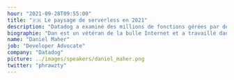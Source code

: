```yaml
---
hour: "2021-09-28T09:55:00"
title: "🇫🇷 Le paysage de serverless en 2021"
description: "Datadog a examiné des millions de fonctions gérées par des milliers d'entreprises au cours des deux dernières années pour comprendre comment le serverless est utilisé dans le monde réel. Par exemple, saviez-vous qu'en moyenne, les organisations exécutent 900 heures de Lambda par jour et que le temps d'exécution moyenne a été réduite par une moitié au cours de l'année précédente ? Ou que 25 % des utilisateurs de CloudFront ont adopté le serverless à la périphérie ? Ou que les organisations dépensent trop d'argent pour la simultanéité provisionnée à tous les niveaux ? Dans cette conférence, nous plongerons dans nos découvertes et expliquerons les tendances, et nous vous aiderons à comprendre votre posture actuelle - et votre future stratégie."
biographie: "Dan est un vétéran de la bulle Internet et a travaillé dans divers environnements en tant que fondateur, professeur d'université, administrateur système, développeur et journalier. Aujourd'hui, Dan est membre de l'équipe mondiale DevOpsDays et évangéliste technique chez Datadog."
name: "Daniel Maher"
job: "Developer Advocate"
company: "Datadog"
picture: ../images/speakers/daniel_maher.png
twitter: "phrawzty"
---
```

